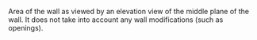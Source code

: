 Area of the wall as viewed by an elevation view of the middle plane of the wall. It does not take into account any wall modifications (such as openings).
